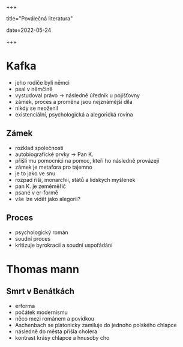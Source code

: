 +++

title="Poválečná literatura"

date=2022-05-24

+++

# Kafka

- jeho rodiče byli němci
- psal v němčině
- vystudoval právo $\to$ následně úředník u pojišťovny
- zámek, proces a proměna jsou nejznámější díla
- nikdy se neoženil
- existenciální, psychologická a alegorická rovina

## Zámek

- rozklad společnosti
- autobiografické prvky $\to$ Pan K.
- přišli mu pomocníci na pomoc, kteří ho následně provázejí
- zámek je metafora pro tajemno
- je to jako ve snu
- rozpad říší, monarchií, států a lidských myšlenek
- pan K. je zeměměřič
- psané v er-formě
- vše lze vidět jako alegorii?

## Proces

- psychologický román
- soudní proces
- kritizuje byrokracii a soudní uspořádání

# Thomas mann

## Smrt v Benátkách

- erforma
- počátek modernismu
- něco mezi románem a povídkou
- Aschenbach se platonicky zamiluje do jednoho polského chlapce
- následně do města přišla cholera
- kontrast krásy chlapce a hnusoby cho
